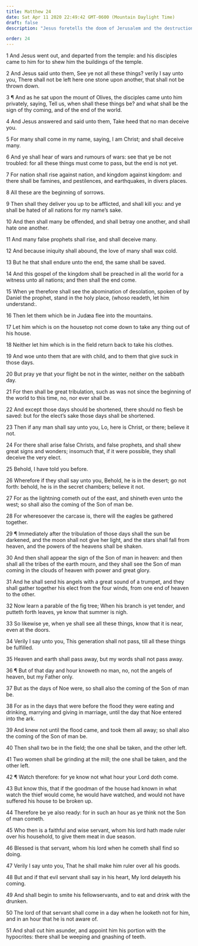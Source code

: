 ```yaml
---
title: Matthew 24
date: Sat Apr 11 2020 22:49:42 GMT-0600 (Mountain Daylight Time)
draft: false
description: "Jesus foretells the doom of Jerusalem and the destruction of the temple—Great calamities will precede His Second Coming—He gives the parable of the fig tree."

order: 24
---
```

    
1 And Jesus went out, and departed from the temple: and his disciples came to him for to shew him the buildings of the temple.

2 And Jesus said unto them, See ye not all these things? verily I say unto you, There shall not be left here one stone upon another, that shall not be thrown down.

3 ¶ And as he sat upon the mount of Olives, the disciples came unto him privately, saying, Tell us, when shall these things be? and what shall be the sign of thy coming, and of the end of the world.

4 And Jesus answered and said unto them, Take heed that no man deceive you.

5 For many shall come in my name, saying, I am Christ; and shall deceive many.

6 And ye shall hear of wars and rumours of wars: see that ye be not troubled: for all these things must come to pass, but the end is not yet.

7 For nation shall rise against nation, and kingdom against kingdom: and there shall be famines, and pestilences, and earthquakes, in divers places.

8 All these are the beginning of sorrows.

9 Then shall they deliver you up to be afflicted, and shall kill you: and ye shall be hated of all nations for my name’s sake.

10 And then shall many be offended, and shall betray one another, and shall hate one another.

11 And many false prophets shall rise, and shall deceive many.

12 And because iniquity shall abound, the love of many shall wax cold.

13 But he that shall endure unto the end, the same shall be saved.

14 And this gospel of the kingdom shall be preached in all the world for a witness unto all nations; and then shall the end come.

15 When ye therefore shall see the abomination of desolation, spoken of by Daniel the prophet, stand in the holy place, (whoso readeth, let him understand:.

16 Then let them which be in Judæa flee into the mountains.

17 Let him which is on the housetop not come down to take any thing out of his house.

18 Neither let him which is in the field return back to take his clothes.

19 And woe unto them that are with child, and to them that give suck in those days.

20 But pray ye that your flight be not in the winter, neither on the sabbath day.

21 For then shall be great tribulation, such as was not since the beginning of the world to this time, no, nor ever shall be.

22 And except those days should be shortened, there should no flesh be saved: but for the elect’s sake those days shall be shortened.

23 Then if any man shall say unto you, Lo, here is Christ, or there; believe it not.

24 For there shall arise false Christs, and false prophets, and shall shew great signs and wonders; insomuch that, if it were possible, they shall deceive the very elect.

25 Behold, I have told you before.

26 Wherefore if they shall say unto you, Behold, he is in the desert; go not forth: behold, he is in the secret chambers; believe it not.

27 For as the lightning cometh out of the east, and shineth even unto the west; so shall also the coming of the Son of man be.

28 For wheresoever the carcase is, there will the eagles be gathered together.

29 ¶ Immediately after the tribulation of those days shall the sun be darkened, and the moon shall not give her light, and the stars shall fall from heaven, and the powers of the heavens shall be shaken.

30 And then shall appear the sign of the Son of man in heaven: and then shall all the tribes of the earth mourn, and they shall see the Son of man coming in the clouds of heaven with power and great glory.

31 And he shall send his angels with a great sound of a trumpet, and they shall gather together his elect from the four winds, from one end of heaven to the other.

32 Now learn a parable of the fig tree; When his branch is yet tender, and putteth forth leaves, ye know that summer is nigh.

33 So likewise ye, when ye shall see all these things, know that it is near, even at the doors.

34 Verily I say unto you, This generation shall not pass, till all these things be fulfilled.

35 Heaven and earth shall pass away, but my words shall not pass away.

36 ¶ But of that day and hour knoweth no man, no, not the angels of heaven, but my Father only.

37 But as the days of Noe were, so shall also the coming of the Son of man be.

38 For as in the days that were before the flood they were eating and drinking, marrying and giving in marriage, until the day that Noe entered into the ark.

39 And knew not until the flood came, and took them all away; so shall also the coming of the Son of man be.

40 Then shall two be in the field; the one shall be taken, and the other left.

41 Two women shall be grinding at the mill; the one shall be taken, and the other left.

42 ¶ Watch therefore: for ye know not what hour your Lord doth come.

43 But know this, that if the goodman of the house had known in what watch the thief would come, he would have watched, and would not have suffered his house to be broken up.

44 Therefore be ye also ready: for in such an hour as ye think not the Son of man cometh.

45 Who then is a faithful and wise servant, whom his lord hath made ruler over his household, to give them meat in due season.

46 Blessed is that servant, whom his lord when he cometh shall find so doing.

47 Verily I say unto you, That he shall make him ruler over all his goods.

48 But and if that evil servant shall say in his heart, My lord delayeth his coming.

49 And shall begin to smite his fellowservants, and to eat and drink with the drunken.

50 The lord of that servant shall come in a day when he looketh not for him, and in an hour that he is not aware of.

51 And shall cut him asunder, and appoint him his portion with the hypocrites: there shall be weeping and gnashing of teeth.
